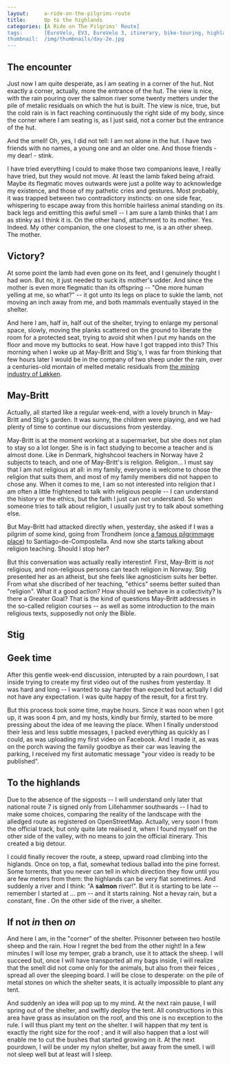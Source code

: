 ```yaml
---
layout:     a-ride-on-the-pilgrims-route
title:      Up to the highlands
categories: [A Ride on The Pilgrims' Route]
tags:       [EuroVelo, EV3, EuroVelo 3, itinerary, bike-touring, highlands, sheep, shelter, portrait, geek time, signposting]
thumbnail:  /img/thumbnails/day-2e.jpg
---
```


## The encounter

Just now I am quite desperate, as I am seating in a corner of the hut. Not exactly a corner, actually, more the entrance of the hut. The view is nice, with the rain pouring over the salmon river some twenty metters under the pile of metalic residuals on which the hut is built. The view is nice, true, but the cold rain is in fact reaching continuously the right side of my body, since the corner where I am seating is, as I just said, not a corner but the entrance of the hut.

And the smell! Oh, yes, I did not tell: I am not alone in the hut. I have two friends with no names, a young one and an older one. And those friends - my dear! - stink.

I have tried everything I could to make those two companions leave, I really have tried, but they would not move. At least the lamb faked being afraid. Maybe its flegmatic moves outwards were just a polite way to acknowledge my existence, and those of my pathetic cries and gestures. Most probably, it was trapped between two contradictory instincts: on one side fear, whispering to escape away from this horrible hairless animal standing on its back legs and emitting this awful smell -- I am sure a lamb thinks that I am as stinky as I think it is. On the other hand, attachment to its mother. Yes. Indeed. My other companion, the one closest to me, is a an other sheep. The mother.

## Victory?

At some point the lamb had even gone on its feet, and I genuinely thought I had won. But no, it just needed to suck its mother's udder. And since the mother is even more flegmatic than its offspring -- "One more human yelling at me, so what?" -- it got unto its legs on place to sukle the lamb, not moving an inch away from me, and both mammals eventually stayed in the shelter.

And here I am, half in, half out of the shelter, trying to enlarge my personal space, slowly, moving the planks scattered on the ground to liberate the room for a protected seat, trying to avoid shit when I put my hands on the floor and move my buttocks to seat. How have I got trapped into this? This morning when I woke up at May-Britt and Stig's, I was far from thinking that few hours later I would be in the company of two sheep under the rain, over a centuries-old montain of melted metalic residuals from [the mining industry of Løkken](https://en.wikipedia.org/wiki/L%C3%B8kken_Mine).

## May-Britt

Actually, all started like a regular week-end, with a lovely brunch in May-Britt and Stig's garden. It was sunny, the children were playing, and we had plenty of time to continue our discussions from yesterday.

May-Britt is at the moment working at a supermarket, but she does not plan to stay so a lot longer. She is in fact studying to become a teacher and is almost done. Like in Denmark, highshcool teachers in Norway have 2 subjects to teach, and one of May-Britt's is religion. Religion... I must say that I am not religious at all: in my family, everyone is welcome to chose the religion that suits them, and most of my family members did not happen to chose any. When it comes to me, I am so not interested into religion that I am often a little frightened to talk with religious people -- I can understand the history or the ethics, but the faith I just can not understand. So when someone tries to talk about religion, I usually just try to talk about something else.

But May-Britt had attacked directly when, yesterday, she asked if I was a pilgrim of some kind, going from Trondheim (once [a famous pilgrimmage place](https://en.wikipedia.org/wiki/St._Olav%27s_shrine)) to Santiago-de-Compostella. And now she starts talking about religion teaching. Should I stop her?

But this conversation was actually really interestinf. First, May-Britt is *not* religious, and non-religious persons can teach religion in Norway. Stig presented her as an atheist, but she feels like agnosticism suits her better. From what she discribed of her teaching, "ethics" seems better suited than "religion". What it a good action? How should we behave in a collectivity? Is there a Greater Goal? That is the kind of questions May-Britt addresses in the so-called religion courses -- as well as some introduction to the main religious texts, supposedly not only the Bible.

## Stig

<!--.... was a teacher, but is not anymore. He actually joined a research team specialised into didactics, and we had passionate exchange about what is a good course, a good teacher. Among other things, ... is reponsible for creating the survey assessing the level of the students nation-wide.-->

## Geek time

After this gentle week-end discussion, interupted by a rain pourdown, I sat inside trying to create my first video out of the rushes from yesterday. It was hard and long -- I wanted to say harder than expected but actually I did not have any expectation. I was quite happy of the result, for a first try.

But this process took some time, maybe hours. Since it was noon when I got up, it was soon 4 pm, and my hosts, kindly bur firmly, started to be more pressing about the idea of me leaving the place. When I finally understood their less and less subtle messages, I packed everything as quickly as I could, as was uploading my first video on Facebook. And I made it, as was on the porch waving the family goodbye as their car was leaving the parking, I received my first automatic message "your video is ready to be published".

## To the highlands

Due to the absence of the sigposts -- I will understand only later that national route 7 is signed only from Lillehammer southwards -- I had to make some choices, comparing the reality of the landscape with the alledged route as registered on OpenStreetMap. Actually, very soon I <!--disparted?--> from the official track, but only quite late realised it, when I found myself on the other side of the valley, with no means to join the official itinerary. This created a big detour.

<!--image comparing the official route and what I did-->

I could finally recover the route, a steep, upward road climbing into the higlands. Once on top, a flat, somewhat tedious ballad into the pine forrest. Some torrents, that you never can tell in which direction they flow until you are few meters from them: the highlands can be very flat sometimes. And suddenly a river and I think: "A **salmon** river!". But it is starting to be late -- remember I started at ... pm -- and it starts raining. Not a hevay rain, but a constant, fine <!--crachin-->. On the other side of the river, a shelter.

## If not *in* then *on*

And here I am, in the "corner" of the shelter. Prisonner between two hostile sheep and the rain. How I regret the bed from the other night! In a few minutes I will lose my temper, grab a branch, use it to attack the sheep. I will succeed but, once I will have transported all my bags inside, I will realize that the smell did not come only for the animals, but also from their feices <!--?-->, spread all over the sleeping board. I will be close to desperate: on the pile of metal stones on which the shelter seats, it is actually impossible to plant any tent.

And suddenly an idea will pop up to my mind. At the next rain pause, I will spring out of the shelter, and swiftly deploy the tent. All constructions in this area have grass as insulation on the roof, and this one is no exception to the rule. I will thus plant my tent *on* the shelter. I will happen that my tent is exactly the right size for the roof ; and it will also happen that a lost <!--cisaille--> will enable me to cut the bushes that started growing on it. At the next pourdown, I will be under my nylon shelter, <!--en pente--> but away from the smell. I will not sleep well but at least will I sleep.